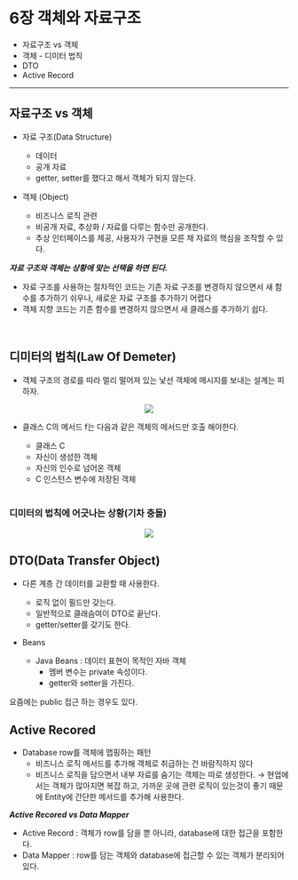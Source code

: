 # 6장 객체와 자료구조

- 자료구조 vs 객체
- 객체 - 디미터 법칙
- DTO
- Active Record

---

## 자료구조 vs 객체

- 자료 구조(Data Structure)
    - 데이터
    - 공개 자료
    - getter, setter를 했다고 해서 객체가 되지 않는다.

- 객체 (Object)
    - 비즈니스 로직 관련
    - 비공개 자료, 추상화 / 자료를 다루는 함수만 공개한다.
    - 추상 인터페이스를 제공, 사용자가 구현을 모른 채 자료의 핵심을 조작할 수 있다.

***자료 구조와 객체는 상황에 맞는 선택을 하면 된다.***

- 자료 구조를 사용하는 절차적인 코드는 기존 자료 구조를 변경하지 않으면서 새 함수를 추가하기 쉬우나, 새로운 자료 구조를 추가하기 어렵다
- 객체 지향 코드는 기존 함수를 변경하지 않으면서 새 클래스를 추가하기 쉽다.

</br>

## **디미터의 법칙(Law Of Demeter)**

- 객체 구조의 경로를 따라 멀리 떨어져 있는 낯선 객체에 메시지를 보내는 설계는 피하자.

<p align="center">
 <img src="https://user-images.githubusercontent.com/80144039/170898383-e7afaf61-4d72-4fe0-b2c8-48d2053bb4e0.png"/>
</p>


- 클래스 C의 메서드 f는 다음과 같은 객체의 메서드만 호출 해야한다.
    - 클래스 C
    - 자신이 생성한 객체
    - 자신의 인수로 넘어온 객체
    - C 인스턴스 변수에 저장된 객체
   
   </br>

### 디미터의 법칙에 어긋나는 상황(기차 충돌)

<p align="center">
 <img src="https://user-images.githubusercontent.com/80144039/172768155-75953c91-e880-4c33-9d81-846bff17e3c5.png"/>
</p>


## DTO(Data Transfer Object)

- 다른 계층 간 데이터를 교환할 때 사용한다.
    - 로직 없이 필드만 갖는다.
    - 일반적으로 클래슴여이 DTO로 끝난다.
    - getter/setter를 갖기도 한다.

- Beans
    - Java Beans : 데이터 표현이 목적인 자바 객체
        - 멤버 변수는 private 속성이다.
        - getter와 setter을 가진다.
    

요즘에는 public  접근 하는 경우도 있다.

## Active Recored

- Database row를 객체에 맵핑하는 패턴
    - 비즈니스 로직 메서드를 추가해 객체로 취급하는 건 바람직하지 않다
    - 비즈니스 로직을 담으면서 내부 자료를 숨기는 객체는 따로 생성한다.
        → 현업에서는 객체가 많아지면 복잡 하고, 가까운 곳에 관련 로직이 있는것이 좋기 때문에 Entity에 간단한 메서드를 추가해 사용한다.
        
        

***Active Recored vs Data Mapper***

- Active Record  : 객체가 row를 담을 뿐 아니라, database에 대한 접근을 포함한다.
- Data Mapper : row를 담는 객체와 database에 접근할 수 있는 객체가 분리되어 있다.
